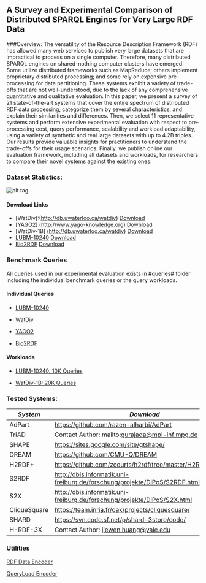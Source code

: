 ## A Survey and Experimental Comparison of Distributed SPARQL Engines for Very Large RDF Data

###Overview:
The versatility of the Resource Description Framework (RDF) has allowed many web services to publish very large datasets that are impractical to process on a single computer. Therefore, many distributed SPARQL engines on shared-nothing computer clusters have emerged. Some utilize distributed frameworks such as MapReduce; others implement proprietary distributed processing; and some rely on expensive pre-processing for data partitioning. These systems exhibit a variety of trade-offs that are not well-understood, due to the lack of any comprehensive quantitative and qualitative evaluation. 
In this paper, we present a survey of 21 state-of-the-art systems that cover the entire spectrum of distributed RDF data processing, categorize them by several characteristics, and explain their similarities and differences. Then, we select 11 representative systems and perform extensive experimental evaluation with respect to pre-processing cost, query performance, scalability and workload adaptability, using a variety of synthetic and real large datasets with up to 4.2B triples. Our results provide valuable insights for practitioners to understand the trade-offs for their usage scenarios.
Finally, we publish online our evaluation framework, including all datasets and workloads, for researchers to compare their novel systems against the existing ones.      



### Dataset Statistics:

![alt tag](https://github.com/ecrc/rdf-exp/blob/master/results/data_stats.png?raw=true)

#### Download Links
* [WatDiv]:(http://db.uwaterloo.ca/watdiv)  [Download](https://www.dropbox.com/s/hzctwcrjdz812ax/wsdts_100m.tar.gz?dl=0)
* [YAGO2] (http://www.yago-knowledge.org) [Download](https://www.dropbox.com/s/6smvv4s3ix46tdq/yago.tar.gz?dl=0)
* [WatDiv-1B] (http://db.uwaterloo.ca/watdiv) [Download](https://www.dropbox.com/s/6iyltrnxttjbo46/watdiv.1000M.tar.gz?dl=0)
* [LUBM-10240](http://swat.cse.lehigh.edu/projects/lubm/) [Download](https://www.dropbox.com/s/4ifouv5n5pa4vdk/10240_new_str.tar.gz?dl=0)
* [Bio2RDF](http://download.bio2rdf.org/release/2/release.html) [Download](https://www.dropbox.com/s/qr4y4j00add7okx/all_bio2rdf_r2_str.nt.tar.gz?dl=0)
 


### Benchmark Queries 
All queries used in our experimental evaluation exists in #queries# folder including the individual benchmark queries or the query workloads.

#### Individual Queries
* [LUBM-10240](https://github.com/ecrc/rdf-exp/tree/master/queries/individual/lubm10240/string) 

* [WatDiv](https://github.com/ecrc/rdf-exp/tree/master/queries/individual/watdiv-100m/string) 

* [YAGO2](https://github.com/ecrc/rdf-exp/tree/master/queries/individual/yago2/string)

* [Bio2RDF](https://github.com/ecrc/rdf-exp/tree/master/queries/individual/bio2rdf/string)


#### Workloads
* [LUBM-10240: 10K Queries](https://github.com/ecrc/rdf-exp/tree/master/queries/workloads/lubm10240/string/workload_10k)

* [WatDiv-1B: 20K Queries](https://github.com/ecrc/rdf-exp/tree/master/queries/workloads/watdiv-1b/string/workload_20k)

### Tested Systems:

|*System* | *Download* |
|----------|------------------|
AdPart | https://github.com/razen-alharbi/AdPart |
TriAD | Contact Author: mailto:gurajada@mpi-inf.mpg.de |
SHAPE | https://sites.google.com/site/gtshape/ |
DREAM | https://github.com/CMU-Q/DREAM |
H2RDF+ | https://github.com/zcourts/h2rdf/tree/master/H2RDF%2Bv0.2 |
S2RDF | http://dbis.informatik.uni-freiburg.de/forschung/projekte/DiPoS/S2RDF.html | 
S2X | http://dbis.informatik.uni-freiburg.de/forschung/projekte/DiPoS/S2X.html | 
CliqueSquare | https://team.inria.fr/oak/projects/cliquesquare/ |
SHARD | https://svn.code.sf.net/p/shard-3store/code/ | 
H-RDF-3X | Contact Author: jiewen.huang@yale.edu |


### Utilities
[RDF Data Encoder](https://github.com/ecrc/rdf-exp/tree/master/utilities)

[QueryLoad Encoder](https://github.com/ecrc/rdf-exp/tree/master/utilities)

